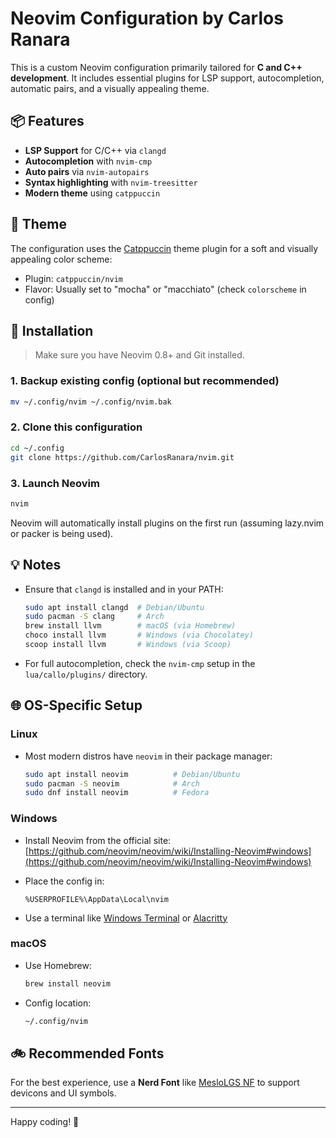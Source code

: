 # Neovim Configuration by Carlos Ranara

This is a custom Neovim configuration primarily tailored for **C and C++ development**. It includes essential plugins for LSP support, autocompletion, automatic pairs, and a visually appealing theme.

## 📦 Features

* **LSP Support** for C/C++ via `clangd`
* **Autocompletion** with `nvim-cmp`
* **Auto pairs** via `nvim-autopairs`
* **Syntax highlighting** with `nvim-treesitter`
* **Modern theme** using `catppuccin`

## 🎨 Theme

The configuration uses the [Catppuccin](https://github.com/catppuccin/nvim) theme plugin for a soft and visually appealing color scheme:

* Plugin: `catppuccin/nvim`
* Flavor: Usually set to "mocha" or "macchiato" (check `colorscheme` in config)

## 👅 Installation

> Make sure you have Neovim 0.8+ and Git installed.

### 1. Backup existing config (optional but recommended)

```sh
mv ~/.config/nvim ~/.config/nvim.bak
```

### 2. Clone this configuration

```sh
cd ~/.config
git clone https://github.com/CarlosRanara/nvim.git
```

### 3. Launch Neovim

```sh
nvim
```

Neovim will automatically install plugins on the first run (assuming lazy.nvim or packer is being used).

## 💡 Notes

* Ensure that `clangd` is installed and in your PATH:

  ```sh
  sudo apt install clangd  # Debian/Ubuntu
  sudo pacman -S clang     # Arch
  brew install llvm        # macOS (via Homebrew)
  choco install llvm       # Windows (via Chocolatey)
  scoop install llvm       # Windows (via Scoop)
  ```

* For full autocompletion, check the `nvim-cmp` setup in the `lua/callo/plugins/` directory.

## 🌐 OS-Specific Setup

### Linux

* Most modern distros have `neovim` in their package manager:

  ```sh
  sudo apt install neovim          # Debian/Ubuntu
  sudo pacman -S neovim            # Arch
  sudo dnf install neovim          # Fedora
  ```

### Windows

* Install Neovim from the official site: [https://github.com/neovim/neovim/wiki/Installing-Neovim#windows](https://github.com/neovim/neovim/wiki/Installing-Neovim#windows)
* Place the config in:

  ```
  %USERPROFILE%\AppData\Local\nvim
  ```
* Use a terminal like [Windows Terminal](https://aka.ms/terminal) or [Alacritty](https://github.com/alacritty/alacritty)

### macOS

* Use Homebrew:

  ```sh
  brew install neovim
  ```
* Config location:

  ```sh
  ~/.config/nvim
  ```

## 🚲 Recommended Fonts

For the best experience, use a **Nerd Font** like [MesloLGS NF](https://www.nerdfonts.com/font-downloads) to support devicons and UI symbols.

---

Happy coding! 🚀

